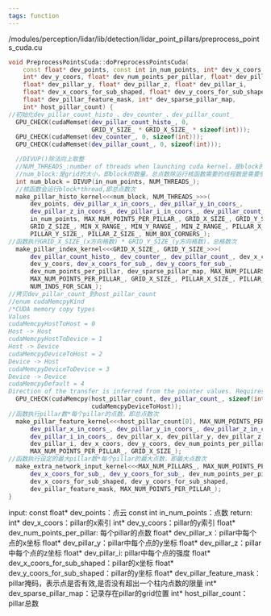 ```yaml
---
tags: function
---
```

/modules/perception/lidar/lib/detection/lidar_point_pillars/preprocess_points_cuda.cu
```cpp
void PreprocessPointsCuda::doPreprocessPointsCuda(
    const float* dev_points, const int in_num_points, int* dev_x_coors,
    int* dev_y_coors, float* dev_num_points_per_pillar, float* dev_pillar_x,
    float* dev_pillar_y, float* dev_pillar_z, float* dev_pillar_i,
    float* dev_x_coors_for_sub_shaped, float* dev_y_coors_for_sub_shaped,
    float* dev_pillar_feature_mask, int* dev_sparse_pillar_map,
    int* host_pillar_count) {
//初始化dev_pillar_count_histo_、dev_counter_、dev_pillar_count_
  GPU_CHECK(cudaMemset(dev_pillar_count_histo_, 0,
                       GRID_Y_SIZE_ * GRID_X_SIZE_ * sizeof(int)));
  GPU_CHECK(cudaMemset(dev_counter_, 0, sizeof(int)));
  GPU_CHECK(cudaMemset(dev_pillar_count_, 0, sizeof(int)));

  //DIVUP()除法向上取整
  //NUM_THREADS_:number of threads when launching cuda kernel，是block的大小，就是线程的数量
  //num_block:是grid的大小，即block的数量。总点数除运行核函数需要的线程数是需要使用的线程块数量，向上取整确保数量足够
  int num_block = DIVUP(in_num_points, NUM_THREADS_);
  //核函数会运行block*thread,即总点数次
  make_pillar_histo_kernel<<<num_block, NUM_THREADS_>>>(
      dev_points, dev_pillar_x_in_coors_, dev_pillar_y_in_coors_,
      dev_pillar_z_in_coors_, dev_pillar_i_in_coors_, dev_pillar_count_histo_,
      in_num_points, MAX_NUM_POINTS_PER_PILLAR_, GRID_X_SIZE_, GRID_Y_SIZE_,
      GRID_Z_SIZE_, MIN_X_RANGE_, MIN_Y_RANGE_, MIN_Z_RANGE_, PILLAR_X_SIZE_,
      PILLAR_Y_SIZE_, PILLAR_Z_SIZE_, NUM_BOX_CORNERS_);
//函数执行GRID_X_SIZE_(x方向格数) * GRID_Y_SIZE_(y方向格数)，总格数次
  make_pillar_index_kernel<<<GRID_X_SIZE_, GRID_Y_SIZE_>>>(
      dev_pillar_count_histo_, dev_counter_, dev_pillar_count_, dev_x_coors,
      dev_y_coors, dev_x_coors_for_sub_, dev_y_coors_for_sub_,
      dev_num_points_per_pillar, dev_sparse_pillar_map, MAX_NUM_PILLARS_,
      MAX_NUM_POINTS_PER_PILLAR_, GRID_X_SIZE_, PILLAR_X_SIZE_, PILLAR_Y_SIZE_,
      NUM_INDS_FOR_SCAN_);
//拷贝dev_pillar_count_到host_pillar_count
//enum cudaMemcpyKind
/*CUDA memory copy types
Values
cudaMemcpyHostToHost = 0
Host -> Host
cudaMemcpyHostToDevice = 1
Host -> Device
cudaMemcpyDeviceToHost = 2
Device -> Host
cudaMemcpyDeviceToDevice = 3
Device -> Device
cudaMemcpyDefault = 4
Direction of the transfer is inferred from the pointer values. Requires unified virtual addressin*/
  GPU_CHECK(cudaMemcpy(host_pillar_count, dev_pillar_count_, sizeof(int),
                       cudaMemcpyDeviceToHost));
//函数执行pillar数*每个pillar的点数，即总点数次
  make_pillar_feature_kernel<<<host_pillar_count[0], MAX_NUM_POINTS_PER_PILLAR_>>>(
      dev_pillar_x_in_coors_, dev_pillar_y_in_coors_, dev_pillar_z_in_coors_,
      dev_pillar_i_in_coors_, dev_pillar_x, dev_pillar_y, dev_pillar_z,
      dev_pillar_i, dev_x_coors, dev_y_coors, dev_num_points_per_pillar,
      MAX_NUM_POINTS_PER_PILLAR_, GRID_X_SIZE_);
//函数执行设定的最大pillar数*每个pillar的最大点数，即最大点数次
  make_extra_network_input_kernel<<<MAX_NUM_PILLARS_, MAX_NUM_POINTS_PER_PILLAR_>>>(
      dev_x_coors_for_sub_, dev_y_coors_for_sub_, dev_num_points_per_pillar,
      dev_x_coors_for_sub_shaped, dev_y_coors_for_sub_shaped,
      dev_pillar_feature_mask, MAX_NUM_POINTS_PER_PILLAR_);
}

```
input:
const float* dev_points：点云
const int in_num_points：点数
return:
int* dev_x_coors：pillar的x索引
int* dev_y_coors：pillar的y索引
float* dev_num_points_per_pillar: 每个pillar的点数
float* dev_pillar_x：pillar中每个点的x坐标
float* dev_pillar_y：pillar中每个点的y坐标
float* dev_pillar_z：pillar中每个点的z坐标
float* dev_pillar_i: pillar中每个点的强度
float* dev_x_coors_for_sub_shaped：pillar的x坐标
float* dev_y_coors_for_sub_shaped：pillar的y坐标
float* dev_pillar_feature_mask：pillar掩码，表示点是否有效,是否没有超出一个柱内点数的限量
int* dev_sparse_pillar_map：记录存在pillar的grid位置
int* host_pillar_count：pillar总数